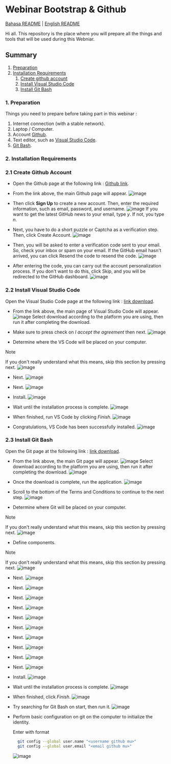 # Webinar Bootstrap & Github

[Bahasa README](./README.md) | [English README](/README_EN.md)

Hi all. This repository is the place where you will prepare all the things and tools that will be used during this Webniar.

## Summary
1. [Preparation](#1-preparation)
2. [Installation Requirements](#2-installation-requirements)
    1. [Create github account](#21-create-github-account)
    2. [Install Visual Studio Code](#22-install-visual-studio-code)
    3. [Install Git Bash](#23-install-git-bash)

### 1. Preparation

Things you need to prepare before taking part in this webinar :
  1. Internet connection (with a stable network).
  2. Laptop / Computer.
  3. Account [Github](https://github.com/).
  4. Text editor, such as [Visual Studio Code](https://code.visualstudio.com/).
  5. [Git Bash](https://git-scm.com/).

### 2. Installation Requirements

  ### 2.1 Create Github Account

  - Open the Github page at the following link :
  [Github link](https://github.com/).

  - From the link above, the main Github page will appear.
    ![image](/img/github/img01.png)

  - Then click **Sign Up** to create a new account. Then, enter the required information, such as email, password, and username.
    ![image](/img/github/img02.png)
  If you want to get the latest GitHub news to your email, type _y_. If not, you type _n_.

  - Next, you have to do a short puzzle or Captcha as a verification step. Then, click Create Account.
    ![image](/img/github/img03.png)

  - Then, you will be asked to enter a verification code sent to your email. So, check your inbox or spam on your email. If the GitHub email hasn't arrived, you can click Resend the code to resend the code.
    ![image](/img/github/img04.png)

  - After entering the code, you can carry out the account personalization process. If you don't want to do this, click Skip, and you will be redirected to the GitHub dashboard.
    ![image](/img/github/img05.png)



  ### 2.2 Install Visual Studio Code

  Open the Visual Studio Code page at the following link :
  [link download](https://code.visualstudio.com/).

  - From the link above, the main page of Visual Studio Code will appear.
    ![image](/img/vscode/img01.png)
    Select download according to the platform you are using, then run it after completing the download.

  - Make sure to press check on _I accept the agreement_ then next.
    ![image](/img/vscode/img02.png)

  - Determine where the VS Code will be placed on your computer.
> [!NOTE]
> If you don't really understand what this means, skip this section by pressing next.
    ![image](/img//vscode/img03.png)

  - Next.
    ![image](/img/vscode/img04.png)

  - Next.
    ![image](/img/vscode/img05.png)

  - Install.
    ![image](/img/vscode/img06.png)

  - Wait until the installation process is complete.
    ![image](/img/vscode/img07.png)

  - When finished, run VS Code by clicking _Finish_.
    ![image](/img/vscode/img08.png)

  - Congratulations, VS Code has been successfully installed.
    ![image](/img/vscode/img09.png)



  ### 2.3 Install Git Bash

  Open the Git page at the following link :
  [link download](https://git-scm.com/).

  - From the link above, the main Git page will appear.
    ![image](/img/git/img01.png)
    Select download according to the platform you are using, then run it after completing the download.
    ![image](/img/git/img02.png)

  - Once the download is complete, run the application.
    ![image](/img/git/img03.png)

  - Scroll to the bottom of the Terms and Conditions to continue to the next step.
    ![image](/img/git/img04.png)

  - Determine where Git will be placed on your computer.
> [!NOTE]
> If you don't really understand what this means, skip this section by pressing next.
    ![image](/img/git/img05.png)

  - Define components.
> [!NOTE]
> If you don't really understand what this means, skip this section by pressing next.
    ![image](/img/git/img06.png)

  - Next.
    ![image](/img/git/img07.png)

  - Next.
    ![image](/img/git/img08.png)

  - Next.
    ![image](/img/git/img09.png)

  - Next.
    ![image](/img/git/img10.png)

  - Next.
    ![image](/img/git/img11.png)

  - Next.
    ![image](/img/git/img12.png)

  - Next.
    ![image](/img/git/img13.png)

  - Next.
    ![image](/img/git/img14.png)

  - Next.
    ![image](/img/git/img15.png)

  - Next.
    ![image](/img/git/img16.png)

  - Install.
    ![image](/img/git/img17.png)

  - Wait until the installation process is complete.
    ![image](/img/git/img18.png)

  - When finished, click _Finish_.
    ![image](/img/git/img19.png)

  - Try searching for Git Bash on start, then run it.
    ![image](/img/git/img20.jpeg)

  - Perform basic configuration on git on the computer to initialize the identity.
  
  
    Enter with format
    ```bash
      git config --global user.name "<username github mu>"
      git config --global user.email "<email github mu>"
    ```
    ![image](/img/git/img21.jpeg)
